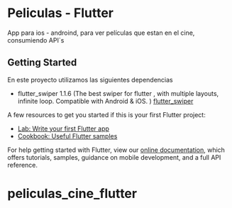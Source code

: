 # Peliculas - Flutter

App para ios - androind, para ver películas que estan en el cine, consumiendo API`s

## Getting Started

En este proyecto utilizamos las siguientes dependencias

- flutter_swiper 1.1.6 (The best swiper for flutter , with multiple layouts, infinite loop. Compatible with Android & iOS. ) [flutter_swiper](https://pub.dev/packages/flutter_swiper)




A few resources to get you started if this is your first Flutter project:

- [Lab: Write your first Flutter app](https://flutter.dev/docs/get-started/codelab)
- [Cookbook: Useful Flutter samples](https://flutter.dev/docs/cookbook)

For help getting started with Flutter, view our
[online documentation](https://flutter.dev/docs), which offers tutorials,
samples, guidance on mobile development, and a full API reference.
# peliculas_cine_flutter
